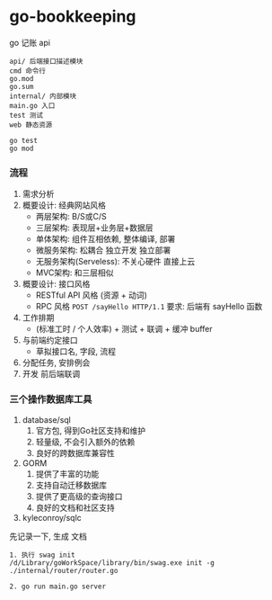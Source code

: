 # go-bookkeeping

go 记账 api

```
api/ 后端接口描述模块
cmd 命令行
go.mod
go.sum
internal/ 内部模块
main.go 入口
test 测试
web 静态资源
```


```
go test
go mod
```

### 流程

1. 需求分析
2. 概要设计: 经典网站风格
   - 两层架构: B/S或C/S
   - 三层架构: 表现层+业务层+数据层
   - 单体架构: 组件互相依赖, 整体编译, 部署
   - 微服务架构: 松耦合 独立开发 独立部署
   - 无服务架构(Serveless): 不关心硬件 直接上云
   - MVC架构: 和三层相似
3. 概要设计: 接口风格
   - RESTful API 风格 (资源 + 动词)
   - RPC 风格 `POST /sayHello HTTP/1.1` 要求: 后端有 sayHello 函数
4. 工作排期
   - (标准工时 / 个人效率) + 测试 + 联调 + 缓冲 buffer
5. 与前端约定接口
   - 草拟接口名, 字段, 流程
6. 分配任务, 安排例会
7. 开发 前后端联调


### 三个操作数据库工具

1. database/sql
   1. 官方包, 得到Go社区支持和维护
   2. 轻量级, 不会引入额外的依赖
   3. 良好的跨数据库兼容性
2. GORM
   1. 提供了丰富的功能
   2. 支持自动迁移数据库
   3. 提供了更高级的查询接口
   4. 良好的文档和社区支持
3. kyleconroy/sqlc


先记录一下, 生成 文档

```
1. 执行 swag init
/d/Library/goWorkSpace/library/bin/swag.exe init -g ./internal/router/router.go

2. go run main.go server
```